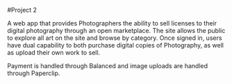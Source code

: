 #Project 2

A web app that provides Photographers the ability to sell licenses to their digital photography through an open marketplace. The site allows the public to explore all art on the site and browse by category. Once signed in, users have dual capability to both purchase digital copies of Photography, as well as upload their own work to sell. 

Payment is handled through Balanced and image uploads are handled through Paperclip.
